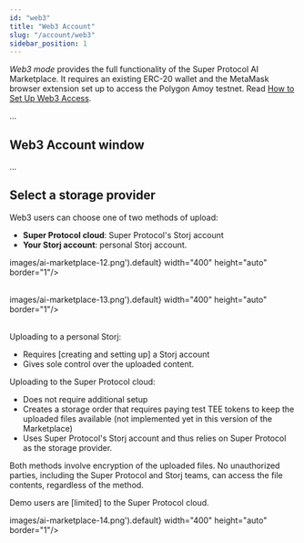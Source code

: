 ```yaml
---
id: "web3"
title: "Web3 Account"
slug: "/account/web3"
sidebar_position: 1
---
```


_Web3 mode_ provides the full functionality of the Super Protocol AI Marketplace. It requires an existing ERC-20 wallet and the MetaMask browser extension set up to access the Polygon Amoy testnet. Read [How to Set Up Web3 Access](/ai-marketplace/guide-log-in).

...

## Web3 Account window

...

## Select a storage provider

Web3 users can choose one of two methods of upload:

- **Super Protocol cloud**: Super Protocol's Storj account
- **Your Storj account**: personal Storj account.

images/ai-marketplace-12.png').default} width="400" height="auto" border="1"/>
<br/>
<br/>

images/ai-marketplace-13.png').default} width="400" height="auto" border="1"/>
<br/>
<br/>

Uploading to a personal Storj:

- Requires [creating and setting up] a Storj account
- Gives sole control over the uploaded content.

Uploading to the Super Protocol cloud:

- Does not require additional setup
- Creates a storage order that requires paying test TEE tokens to keep the uploaded files available (not implemented yet in this version of the Marketplace)
- Uses Super Protocol's Storj account and thus relies on Super Protocol as the storage provider.

Both methods involve encryption of the uploaded files. No unauthorized parties, including the Super Protocol and Storj teams, can access the file contents, regardless of the method.

Demo users are [limited] to the Super Protocol cloud.

images/ai-marketplace-14.png').default} width="400" height="auto" border="1"/>
<br/>
